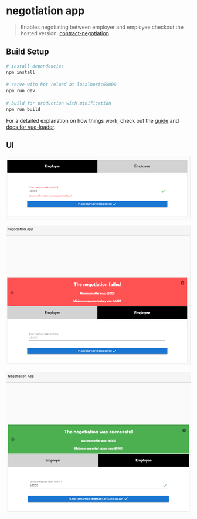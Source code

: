 # negotiation app

> Enables negotiating between employer and employee
> checkout the hosted version: [contract-negotiation](http://konstantin.steinmiller.bplaced.de/contract-negotiation)

## Build Setup

``` bash
# install dependencies
npm install

# serve with hot reload at localhost:65000
npm run dev

# build for production with minification
npm run build
```

For a detailed explanation on how things work, check out the [guide](http://vuejs-templates.github.io/webpack/) and [docs for vue-loader](http://vuejs.github.io/vue-loader).

## UI

![validations](https://raw.githubusercontent.com/konstantinsteinmiller/contract-negotiation/master/static/validations.png)

![failed](https://raw.githubusercontent.com/konstantinsteinmiller/contract-negotiation/master/static/failed.png)

![success](https://raw.githubusercontent.com/konstantinsteinmiller/contract-negotiation/master/static/success.png)
